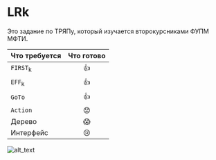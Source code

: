 # LRk

Это задание по ТРЯПу, который изучается второкурсниками ФУПМ МФТИ. 

|Что требуется| Что готово|
|-------------|:---------:|
|`FIRST`<sub>k|:thumbsup:|
|`EFF`<sub>k|:thumbsup:|
|`GoTo`|:thumbsup:|
|`Action`|:worried:|
|Дерево|:scream:|
|Интерфейс|:cry:|
  
![alt_text](https://cs8.pikabu.ru/post_img/big/2017/07/18/7/1500377160124885495.jpg "Шутка")
